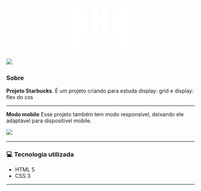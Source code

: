 <h1 align="center">
    <img src="assets/images/logo2.png" width="150">
</h1>


  
<img src="assets/images/starbucksgif.gif">

###  Sobre

**Projeto Starbucks**. É um projeto criando para estuda display: grid e display: flex do css

---
**Modo mobile** Esse projeto também tem modo  responsivel, deixando ele adaptável para dispositivel mobile.

<img src="assets/images/mobile-starbuckes.gif" width="200px">

---
 
### 💻 Tecnologia utilizada

- HTML 5
- CSS 3


---

